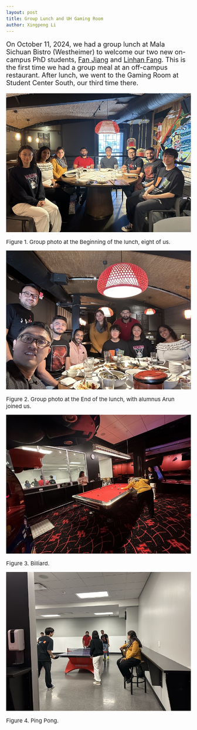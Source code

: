 ```yaml
---
layout: post
title: Group Lunch and UH Gaming Room
author: Xingpeng Li
---
```


<div class="smallhead" style="font-size:18px;">
<!--      <p style="color:black; font-size:18px;"> -->
      <p>
On October 11, 2024, we had a group lunch at Mala Sichuan Bistro (Westheimer) to welcome our two new on-campus PhD students, <a class="off" href="/people/Fan-Jiang/">Fan Jiang</a> and <a class="off" href="/people/Linhan-Fang/">Linhan Fang</a>. This is the first time we had a group meal at an off-campus restaurant. After lunch, we went to the Gaming Room at Student Center South, our third time there. 
      </p>
</div>


![](/images/blog/2024.10.11_Grp_Lunch/p01_Lunch_beginning.jpg)
<p></p>
<span class="text-figure-legend" style="font-size:15px;">
Figure 1. Group photo at the Beginning of the lunch, eight of us. 
</span>

![](/images/blog/2024.10.11_Grp_Lunch/p02_Lunch_ending.jpg)
<p></p>
<span class="text-figure-legend" style="font-size:15px;">
Figure 2. Group photo at the End of the lunch, with alumnus Arun joined us. 
</span>


![](/images/blog/2024.10.11_Grp_Lunch/p03_Billiards.jpg)
<p></p>
<span class="text-figure-legend" style="font-size:15px;">
Figure 3. Billiard.
</span>

![](/images/blog/2024.10.11_Grp_Lunch/p04_Ping_pong.jpg)
<p></p>
<span class="text-figure-legend" style="font-size:15px;">
Figure 4. Ping Pong.
</span>


